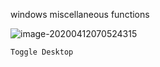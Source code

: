 windows miscellaneous functions

![image-20200412070524315](D:\Typora_pic\image-20200412070524315.png)

```
Toggle Desktop

```

